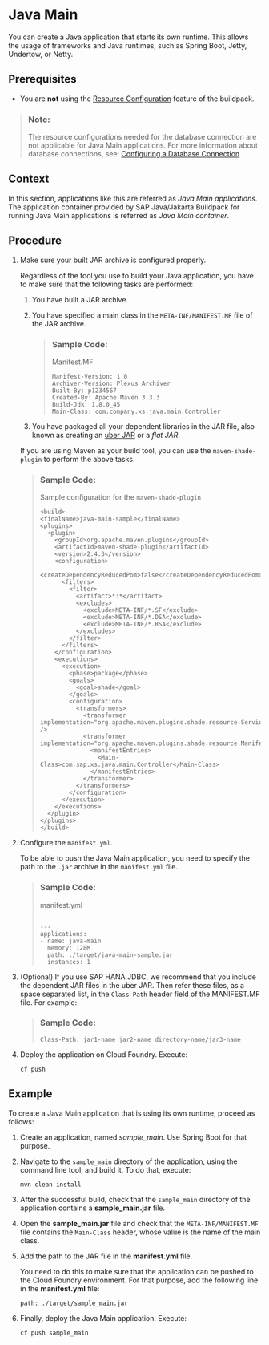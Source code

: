 <!-- loio8a1786acd70445768b35e50f3038a2a9 -->

# Java Main

You can create a Java application that starts its own runtime. This allows the usage of frameworks and Java runtimes, such as Spring Boot, Jetty, Undertow, or Netty.



<a name="loio8a1786acd70445768b35e50f3038a2a9__prereq_vsk_wdv_42b"/>

## Prerequisites

-   You are **not** using the [Resource Configuration](resource-configuration-c893e9c.md) feature of the buildpack.

> ### Note:  
> The resource configurations needed for the database connection are not applicable for Java Main applications. For more information about database connections, see: [Configuring a Database Connection](configuring-a-database-connection-7568c3d.md)



## Context

In this section, applications like this are referred as *Java Main applications*. The application container provided by SAP Java/Jakarta Buildpack for running Java Main applications is referred as *Java Main container*.



## Procedure

1.  Make sure your built JAR archive is configured properly.

    Regardless of the tool you use to build your Java application, you have to make sure that the following tasks are performed:

    1.  You have built a JAR archive.

    2.  You have specified a main class in the `META-INF/MANIFEST.MF` file of the JAR archive.

        > ### Sample Code:  
        > Manifest.MF
        > 
        > ```
        > Manifest-Version: 1.0
        > Archiver-Version: Plexus Archiver
        > Built-By: p1234567
        > Created-By: Apache Maven 3.3.3
        > Build-Jdk: 1.8.0_45
        > Main-Class: com.company.xs.java.main.Controller  
        > ```

    3.  You have packaged all your dependent libraries in the JAR file, also known as creating an [uber JAR](https://maven.apache.org/plugins/maven-shade-plugin/examples/includes-excludes.html) or a *flat JAR*.


    If you are using Maven as your build tool, you can use the `maven-shade-plugin` to perform the above tasks.

    > ### Sample Code:  
    > Sample configuration for the `maven-shade-plugin`
    > 
    > ```
    > <build>
    > <finalName>java-main-sample</finalName>
    > <plugins>
    >   <plugin>
    >     <groupId>org.apache.maven.plugins</groupId>
    >     <artifactId>maven-shade-plugin</artifactId>
    >     <version>2.4.3</version>
    >     <configuration>
    >       <createDependencyReducedPom>false</createDependencyReducedPom>
    >       <filters>
    >         <filter>
    >           <artifact>*:*</artifact>
    >           <excludes>
    >             <exclude>META-INF/*.SF</exclude>
    >             <exclude>META-INF/*.DSA</exclude>
    >             <exclude>META-INF/*.RSA</exclude>
    >           </excludes>
    >         </filter>
    >       </filters>
    >     </configuration>
    >     <executions>
    >       <execution>
    >         <phase>package</phase>
    >         <goals>
    >           <goal>shade</goal>
    >         </goals>
    >         <configuration>
    >           <transformers>
    >             <transformer implementation="org.apache.maven.plugins.shade.resource.ServicesResourceTransformer" />
    >             <transformer implementation="org.apache.maven.plugins.shade.resource.ManifestResourceTransformer">
    >               <manifestEntries>
    >                 <Main-Class>com.sap.xs.java.main.Controller</Main-Class>
    >               </manifestEntries>
    >             </transformer>
    >           </transformers>
    >         </configuration>
    >       </execution>
    >     </executions>
    >   </plugin>
    > </plugins>
    > </build>
    > ```

2.  Configure the `manifest.yml`.

    To be able to push the Java Main application, you need to specify the path to the `.jar` archive in the `manifest.yml` file.

    > ### Sample Code:  
    > manifest.yml
    > 
    > ```
    > 
    > ---
    > applications:
    > - name: java-main
    >   memory: 128M
    >   path: ./target/java-main-sample.jar
    >   instances: 1
    > ```

3.  \(Optional\) If you use SAP HANA JDBC, we recommend that you include the dependent JAR files in the uber JAR. Then refer these files, as a space separated list, in the `Class-Path` header field of the MANIFEST.MF file. For example:

    > ### Sample Code:  
    > ```
    > Class-Path: jar1-name jar2-name directory-name/jar3-name
    > ```

4.  Deploy the application on Cloud Foundry. Execute:

    ```
    cf push
    ```




## Example

To create a Java Main application that is using its own runtime, proceed as follows:

1.  Create an application, named *sample\_main*. Use Spring Boot for that purpose.

2.  Navigate to the `sample_main` directory of the application, using the command line tool, and build it. To do that, execute:

    ```
    mvn clean install
    ```

3.  After the successful build, check that the `sample_main` directory of the application contains a **sample\_main.jar** file.

4.  Open the **sample\_main.jar** file and check that the `META-INF/MANIFEST.MF` file contains the `Main-Class` header, whose value is the name of the main class.

5.  Add the path to the JAR file in the **manifest.yml** file.

    You need to do this to make sure that the application can be pushed to the Cloud Foundry environment. For that purpose, add the following line in the **manifest.yml** file:

    ```
    path: ./target/sample_main.jar
    ```

6.  Finally, deploy the Java Main application. Execute:

    ```
    cf push sample_main
    ```


